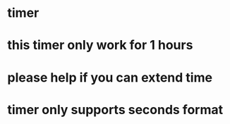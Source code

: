 # timer
# this timer only work for 1 hours
# please help if you can extend time
# timer only supports seconds format

